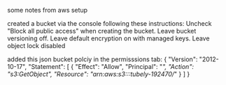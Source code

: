 some notes from aws setup


created a bucket via the console
following these instructions: 
Uncheck "Block all public access" when creating the bucket.
Leave bucket versioning off.
Leave default encryption on with managed keys.
Leave object lock disabled   


added this json bucket polciy in the permisssions tab: 
{
    "Version": "2012-10-17",
    "Statement": [
        {
            "Effect": "Allow",
            "Principal": "*",
            "Action": "s3:GetObject",
            "Resource": "arn:aws:s3:::tubely-192470/*"
        }
    ]
}

